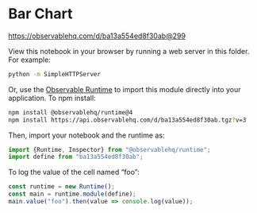 # Bar Chart

https://observablehq.com/d/ba13a554ed8f30ab@299

View this notebook in your browser by running a web server in this folder. For
example:

~~~sh
python -m SimpleHTTPServer
~~~

Or, use the [Observable Runtime](https://github.com/observablehq/runtime) to
import this module directly into your application. To npm install:

~~~sh
npm install @observablehq/runtime@4
npm install https://api.observablehq.com/d/ba13a554ed8f30ab.tgz?v=3
~~~

Then, import your notebook and the runtime as:

~~~js
import {Runtime, Inspector} from "@observablehq/runtime";
import define from "ba13a554ed8f30ab";
~~~

To log the value of the cell named “foo”:

~~~js
const runtime = new Runtime();
const main = runtime.module(define);
main.value("foo").then(value => console.log(value));
~~~
